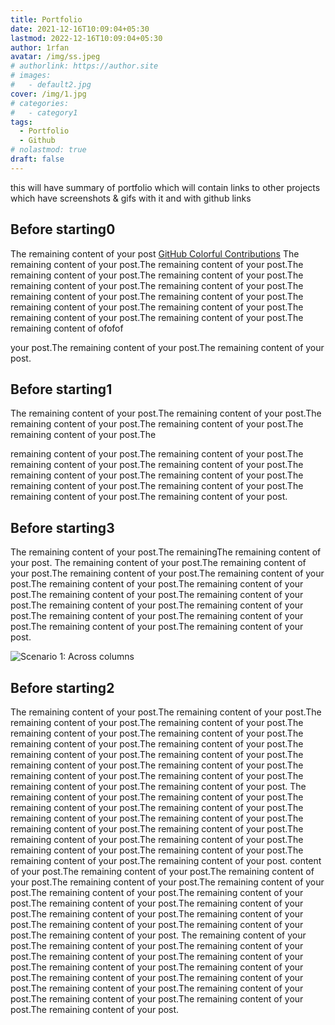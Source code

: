 ```yaml
---
title: Portfolio
date: 2021-12-16T10:09:04+05:30
lastmod: 2022-12-16T10:09:04+05:30
author: 1rfan
avatar: /img/ss.jpeg
# authorlink: https://author.site
# images:
#   - default2.jpg
cover: /img/1.jpg
# categories:
#   - category1
tags:
  - Portfolio
  - Github
# nolastmod: true
draft: false
---
```


this will have summary of portfolio which will contain links to other projects which have screenshots & gifs with it and with github links

<!--more-->

## Before starting0

The remaining content of your post [GitHub Colorful Contributions](https://github.com/g1eny0ung/github-colorful-contributions-graph)
The remaining content of your post.The remaining content of your post.The remaining content of your post.The remaining content of your post.The remaining content of your post.The remaining content of your post.The remaining content of your post.The remaining content of your post.The remaining content of your post.The remaining content of your post.The remaining content of your post.The remaining content of your post.The remaining content of ofofof




your post.The remaining content of your post.The remaining content of your post.

## Before starting1
The remaining content of your post.The remaining content of your post.The remaining content of your post.The remaining content of your post.The remaining content of your post.The

remaining content of your post.The remaining content of your post.The remaining content of your post.The remaining content of your post.The remaining content of your post.The remaining content of your post.The remaining content of your post.The remaining content of your post.The remaining content of your post.The remaining content of your post.

## Before starting3
The remaining content of your post.The remainingThe remaining content of your post.
The remaining content of your post.The remaining content of your post.The remaining content of your post.The remaining content of your post.The remaining content of your post.The remaining content of your post.The remaining content of your post.The remaining content of your post.The remaining content of your post.The remaining content of your post.The remaining content of your post.The remaining content of your post.The remaining content of your post.The remaining content of your post.

![Scenario 1: Across columns](/img/default2.jpg)

## Before starting2
The remaining content of your post.The remaining content of your post.The remaining content of your post.The remaining content of your post.The remaining content of your post.The remaining content of your post.The remaining content of your post.The remaining content of your post.The remaining content of your post.The remaining content of your post.The remaining content of your post.The remaining content of your post.The remaining content of your post.The remaining content of your post.The remaining content of your post.The remaining content of your post.
The remaining content of your post.The remaining content of your post.The remaining content of your post.The remaining content of your post.The remaining content of your post.The remaining content of your post.The remaining content of your post.The remaining content of your post.The remaining content of your post.The remaining content of your post.The remaining content of your post.The remaining content of your post.The remaining content of your post.The remaining content of your post. content of your post.The remaining content of your post.The remaining content of your post.The remaining content of your post.The remaining content of your post.The remaining content of your post.The remaining content of your post.The remaining content of your post.The remaining content of your post.The remaining content of your post.The remaining content of your post.The remaining content of your post.The remaining content of your post.The remaining content of your post.
The remaining content of your post.The remaining content of your post.The remaining content of your post.The remaining content of your post.The remaining content of your post.The remaining content of your post.The remaining content of your post.The remaining content of your post.The remaining content of your post.The remaining content of your post.The remaining content of your post.The remaining content of your post.The remaining content of your post.The remaining content of your post.
